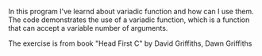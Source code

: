In this program I've learnd about variadic function and how can I use them.
The code demonstrates the use of a variadic function, which is a function that can accept a variable number of arguments.

The exercise is from book "Head First C" by David Griffiths, Dawn Griffiths